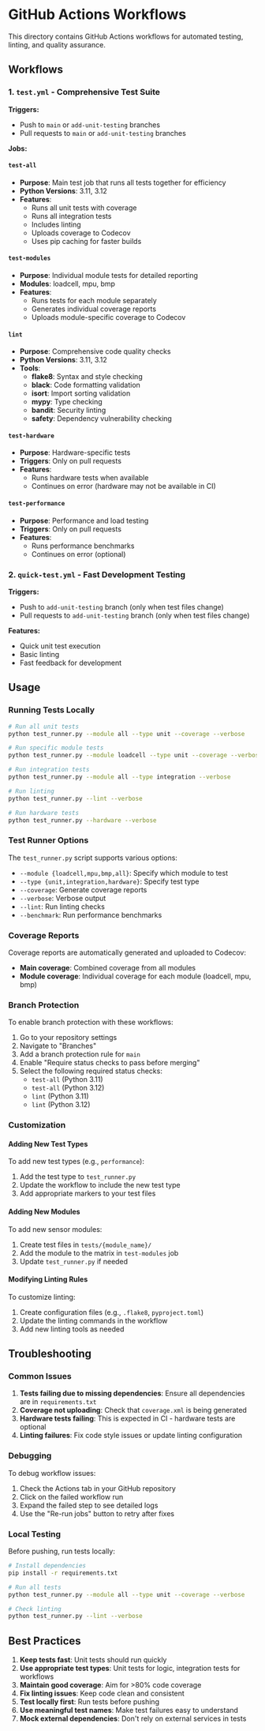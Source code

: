 # GitHub Actions Workflows

This directory contains GitHub Actions workflows for automated testing, linting, and quality assurance.

## Workflows

### 1. `test.yml` - Comprehensive Test Suite

**Triggers:**
- Push to `main` or `add-unit-testing` branches
- Pull requests to `main` or `add-unit-testing` branches

**Jobs:**

#### `test-all`
- **Purpose**: Main test job that runs all tests together for efficiency
- **Python Versions**: 3.11, 3.12
- **Features**:
  - Runs all unit tests with coverage
  - Runs all integration tests
  - Includes linting
  - Uploads coverage to Codecov
  - Uses pip caching for faster builds

#### `test-modules`
- **Purpose**: Individual module tests for detailed reporting
- **Modules**: loadcell, mpu, bmp
- **Features**:
  - Runs tests for each module separately
  - Generates individual coverage reports
  - Uploads module-specific coverage to Codecov

#### `lint`
- **Purpose**: Comprehensive code quality checks
- **Python Versions**: 3.11, 3.12
- **Tools**:
  - **flake8**: Syntax and style checking
  - **black**: Code formatting validation
  - **isort**: Import sorting validation
  - **mypy**: Type checking
  - **bandit**: Security linting
  - **safety**: Dependency vulnerability checking

#### `test-hardware`
- **Purpose**: Hardware-specific tests
- **Triggers**: Only on pull requests
- **Features**:
  - Runs hardware tests when available
  - Continues on error (hardware may not be available in CI)

#### `test-performance`
- **Purpose**: Performance and load testing
- **Triggers**: Only on pull requests
- **Features**:
  - Runs performance benchmarks
  - Continues on error (optional)

### 2. `quick-test.yml` - Fast Development Testing

**Triggers:**
- Push to `add-unit-testing` branch (only when test files change)
- Pull requests to `add-unit-testing` branch (only when test files change)

**Features:**
- Quick unit test execution
- Basic linting
- Fast feedback for development

## Usage

### Running Tests Locally

```bash
# Run all unit tests
python test_runner.py --module all --type unit --coverage --verbose

# Run specific module tests
python test_runner.py --module loadcell --type unit --coverage --verbose

# Run integration tests
python test_runner.py --module all --type integration --verbose

# Run linting
python test_runner.py --lint --verbose

# Run hardware tests
python test_runner.py --hardware --verbose
```

### Test Runner Options

The `test_runner.py` script supports various options:

- `--module {loadcell,mpu,bmp,all}`: Specify which module to test
- `--type {unit,integration,hardware}`: Specify test type
- `--coverage`: Generate coverage reports
- `--verbose`: Verbose output
- `--lint`: Run linting checks
- `--benchmark`: Run performance benchmarks

### Coverage Reports

Coverage reports are automatically generated and uploaded to Codecov:
- **Main coverage**: Combined coverage from all modules
- **Module coverage**: Individual coverage for each module (loadcell, mpu, bmp)

### Branch Protection

To enable branch protection with these workflows:

1. Go to your repository settings
2. Navigate to "Branches"
3. Add a branch protection rule for `main`
4. Enable "Require status checks to pass before merging"
5. Select the following required status checks:
   - `test-all` (Python 3.11)
   - `test-all` (Python 3.12)
   - `lint` (Python 3.11)
   - `lint` (Python 3.12)

### Customization

#### Adding New Test Types

To add new test types (e.g., `performance`):

1. Add the test type to `test_runner.py`
2. Update the workflow to include the new test type
3. Add appropriate markers to your test files

#### Adding New Modules

To add new sensor modules:

1. Create test files in `tests/{module_name}/`
2. Add the module to the matrix in `test-modules` job
3. Update `test_runner.py` if needed

#### Modifying Linting Rules

To customize linting:

1. Create configuration files (e.g., `.flake8`, `pyproject.toml`)
2. Update the linting commands in the workflow
3. Add new linting tools as needed

## Troubleshooting

### Common Issues

1. **Tests failing due to missing dependencies**: Ensure all dependencies are in `requirements.txt`
2. **Coverage not uploading**: Check that `coverage.xml` is being generated
3. **Hardware tests failing**: This is expected in CI - hardware tests are optional
4. **Linting failures**: Fix code style issues or update linting configuration

### Debugging

To debug workflow issues:

1. Check the Actions tab in your GitHub repository
2. Click on the failed workflow run
3. Expand the failed step to see detailed logs
4. Use the "Re-run jobs" button to retry after fixes

### Local Testing

Before pushing, run tests locally:

```bash
# Install dependencies
pip install -r requirements.txt

# Run all tests
python test_runner.py --module all --type unit --coverage --verbose

# Check linting
python test_runner.py --lint --verbose
```

## Best Practices

1. **Keep tests fast**: Unit tests should run quickly
2. **Use appropriate test types**: Unit tests for logic, integration tests for workflows
3. **Maintain good coverage**: Aim for >80% code coverage
4. **Fix linting issues**: Keep code clean and consistent
5. **Test locally first**: Run tests before pushing
6. **Use meaningful test names**: Make test failures easy to understand
7. **Mock external dependencies**: Don't rely on external services in tests
